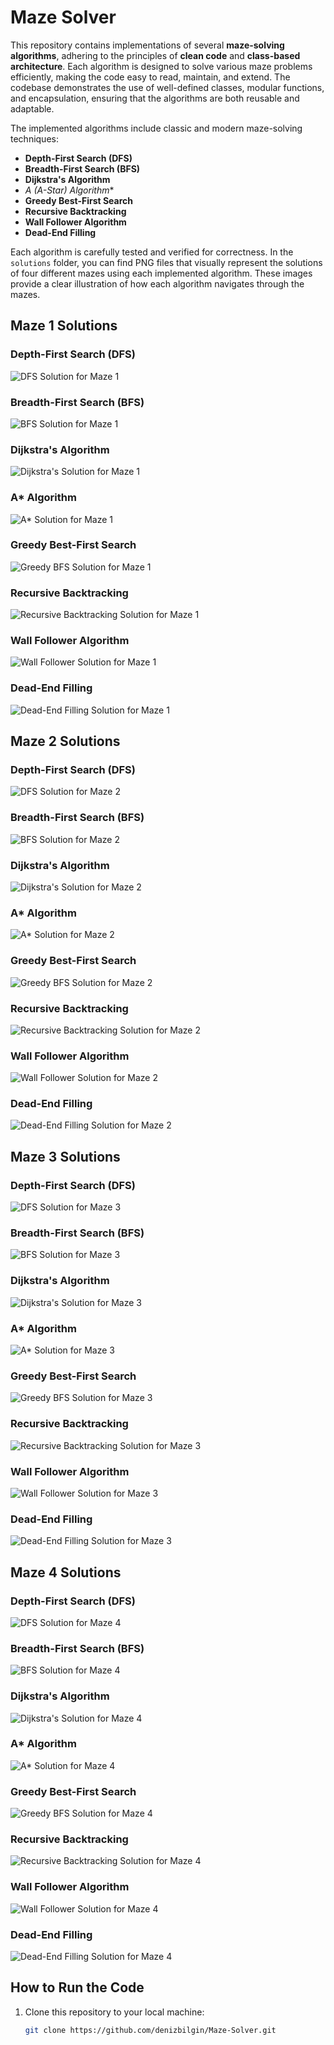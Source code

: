 # Maze Solver

This repository contains implementations of several **maze-solving algorithms**, adhering to the principles of **clean code** and **class-based architecture**. Each algorithm is designed to solve various maze problems efficiently, making the code easy to read, maintain, and extend. The codebase demonstrates the use of well-defined classes, modular functions, and encapsulation, ensuring that the algorithms are both reusable and adaptable.

The implemented algorithms include classic and modern maze-solving techniques:

- **Depth-First Search (DFS)**
- **Breadth-First Search (BFS)**
- **Dijkstra's Algorithm**
- **A* (A-Star) Algorithm**
- **Greedy Best-First Search**
- **Recursive Backtracking**
- **Wall Follower Algorithm**
- **Dead-End Filling**

Each algorithm is carefully tested and verified for correctness. In the `solutions` folder, you can find PNG files that visually represent the solutions of four different mazes using each implemented algorithm. These images provide a clear illustration of how each algorithm navigates through the mazes.

## Maze 1 Solutions

### Depth-First Search (DFS)
![DFS Solution for Maze 1](https://github.com/denizbilgin/Maze-Solver/tree/main/solutions/maze1_dfs.png)

### Breadth-First Search (BFS)
![BFS Solution for Maze 1](https://github.com/denizbilgin/Maze-Solver/tree/main/solutions/maze1_bfs.png)

### Dijkstra's Algorithm
![Dijkstra's Solution for Maze 1](https://github.com/denizbilgin/Maze-Solver/tree/main/solutions/maze1_dijkstra.png)

### A* Algorithm
![A* Solution for Maze 1](https://github.com/denizbilgin/Maze-Solver/tree/main/solutions/maze1_a_star.png)

### Greedy Best-First Search
![Greedy BFS Solution for Maze 1](https://github.com/denizbilgin/Maze-Solver/tree/main/solutions/maze1_greedy.png)

### Recursive Backtracking
![Recursive Backtracking Solution for Maze 1](https://github.com/denizbilgin/Maze-Solver/tree/main/solutions/maze1_recursive.png)

### Wall Follower Algorithm
![Wall Follower Solution for Maze 1](https://github.com/denizbilgin/Maze-Solver/tree/main/solutions/maze1_wall_follower.png)

### Dead-End Filling
![Dead-End Filling Solution for Maze 1](https://github.com/denizbilgin/Maze-Solver/tree/main/solutions/maze1_dead_end_filling.png)

## Maze 2 Solutions

### Depth-First Search (DFS)
![DFS Solution for Maze 2](https://github.com/denizbilgin/Maze-Solver/tree/main/solutions/maze2_dfs.png)

### Breadth-First Search (BFS)
![BFS Solution for Maze 2](https://github.com/denizbilgin/Maze-Solver/tree/main/solutions/maze2_bfs.png)

### Dijkstra's Algorithm
![Dijkstra's Solution for Maze 2](https://github.com/denizbilgin/Maze-Solver/tree/main/solutions/maze2_dijkstra.png)

### A* Algorithm
![A* Solution for Maze 2](https://github.com/denizbilgin/Maze-Solver/tree/main/solutions/maze2_a_star.png)

### Greedy Best-First Search
![Greedy BFS Solution for Maze 2](https://github.com/denizbilgin/Maze-Solver/tree/main/solutions/maze2_greedy.png)

### Recursive Backtracking
![Recursive Backtracking Solution for Maze 2](https://github.com/denizbilgin/Maze-Solver/tree/main/solutions/maze2_recursive.png)

### Wall Follower Algorithm
![Wall Follower Solution for Maze 2](https://github.com/denizbilgin/Maze-Solver/tree/main/solutions/maze2_wall_follower.png)

### Dead-End Filling
![Dead-End Filling Solution for Maze 2](https://github.com/denizbilgin/Maze-Solver/tree/main/solutions/maze2_dead_end_filling.png)

## Maze 3 Solutions

### Depth-First Search (DFS)
![DFS Solution for Maze 3](https://github.com/denizbilgin/Maze-Solver/tree/main/solutions/maze3_dfs.png)

### Breadth-First Search (BFS)
![BFS Solution for Maze 3](https://github.com/denizbilgin/Maze-Solver/tree/main/solutions/maze3_bfs.png)

### Dijkstra's Algorithm
![Dijkstra's Solution for Maze 3](https://github.com/denizbilgin/Maze-Solver/tree/main/solutions/maze3_dijkstra.png)

### A* Algorithm
![A* Solution for Maze 3](https://github.com/denizbilgin/Maze-Solver/tree/main/solutions/maze3_a_star.png)

### Greedy Best-First Search
![Greedy BFS Solution for Maze 3](https://github.com/denizbilgin/Maze-Solver/tree/main/solutions/maze3_greedy.png)

### Recursive Backtracking
![Recursive Backtracking Solution for Maze 3](https://github.com/denizbilgin/Maze-Solver/tree/main/solutions/maze3_recursive.png)

### Wall Follower Algorithm
![Wall Follower Solution for Maze 3](https://github.com/denizbilgin/Maze-Solver/tree/main/solutions/maze3_wall_follower.png)

### Dead-End Filling
![Dead-End Filling Solution for Maze 3](https://github.com/denizbilgin/Maze-Solver/tree/main/solutions/maze3_dead_end_filling.png)

## Maze 4 Solutions

### Depth-First Search (DFS)
![DFS Solution for Maze 4](https://github.com/denizbilgin/Maze-Solver/tree/main/solutions/maze4_dfs.png)

### Breadth-First Search (BFS)
![BFS Solution for Maze 4](https://github.com/denizbilgin/Maze-Solver/tree/main/solutions/maze4_bfs.png)

### Dijkstra's Algorithm
![Dijkstra's Solution for Maze 4](https://github.com/denizbilgin/Maze-Solver/tree/main/solutions/maze4_dijkstra.png)

### A* Algorithm
![A* Solution for Maze 4](https://github.com/denizbilgin/Maze-Solver/tree/main/solutions/maze4_a_star.png)

### Greedy Best-First Search
![Greedy BFS Solution for Maze 4](https://github.com/denizbilgin/Maze-Solver/tree/main/solutions/maze4_greedy.png)

### Recursive Backtracking
![Recursive Backtracking Solution for Maze 4](https://github.com/denizbilgin/Maze-Solver/tree/main/solutions/maze4_recursive.png)

### Wall Follower Algorithm
![Wall Follower Solution for Maze 4](https://github.com/denizbilgin/Maze-Solver/tree/main/solutions/maze4_wall_follower.png)

### Dead-End Filling
![Dead-End Filling Solution for Maze 4](https://github.com/denizbilgin/Maze-Solver/tree/main/solutions/maze4_dead_end_filling.png)

## How to Run the Code

1. Clone this repository to your local machine:
   ```bash
   git clone https://github.com/denizbilgin/Maze-Solver.git
